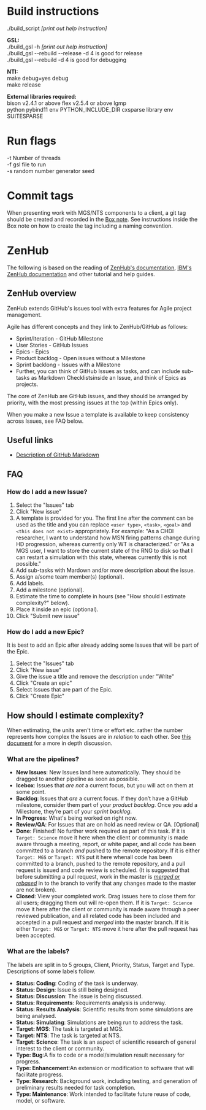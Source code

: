 # Build instructions

./build_script  *[print out help instruction]*  

**GSL:**  
  ./build_gsl -h     *[print out help instruction]*  
  ./build_gsl --rebuild --release -d 4   is good for release  
  ./build_gsl --rebuild -d 4 is good for debugging  

**NTI:**  
 make debug=yes    debug  
 make              release  

**External libraries required:**  
  bison v2.4.1  or above 
  flex v2.5.4   or above
  lgmp  
  python
    pybind11
    env PYTHON_INCLUDE_DIR
  cxsparse library
    env SUITESPARSE
  
# Run flags
  -t Number of threads  
  -f gsl file to run  
  -s random number generator seed  

# Commit tags
When presenting work with MGS/NTS components to a client, a git tag should be created and recorded in the [Box note](https://ibm.ent.box.com/notes/231444066519). See instructions inside the Box note on how to create the tag including a naming convention.

# ZenHub
The following is based on the reading of [ZenHub's documentation](https://www.zenhub.com/github-project-management.pdf), [IBM's ZenHub documentation](https://pages.github.ibm.com/the-playbook/zenhub/) and other tutorial and help guides.

## ZenHub overview
ZenHub extends GitHub's issues tool with extra features for Agile project management. 

Agile has different concepts and they link to ZenHub/GitHub as follows:
* Sprint/Iteration - GitHub Milestone
* User Stories - GitHub Issues
* Epics - Epics
* Product backlog - Open issues without a Milestone
* Sprint backlong - Issues with a Milestone
* Further, you can think of GitHub Issues as tasks, and can include sub-tasks as Markdown Checklistsinside an Issue, and think
of Epics as projects.

The core of ZenHub are GitHub issues, and they should be arranged by priority, with the most pressing issues at the top 
(within Epics only).

When you make a new Issue a template is available to keep consistency across Issues, see FAQ below.

## Useful links
* [Description of GitHub Markdown](https://guides.github.com/features/mastering-markdown/)

## FAQ

### How do I add a new Issue?
1. Select the "Issues" tab
2. Click "New issue"
3. A template is provided for you. The first line after the comment can be used as the title and you can 
replace `<user type>`, `<task>`, `<goal>` and `<this does not exist>` appropriately. For example: 
"As a CHDI researcher, I want to understand how MSN firing patterns change during HD progression, 
whereas currently only WT is characterized." or "As a MGS user, I want to store the current state 
of the RNG to disk so that I can restart a simulation with this state, whereas currently this is not possible."
4. Add sub-tasks with Mardown and/or more description about the issue.
5. Assign a/some team member(s) (optional).
6. Add labels.
7. Add a milestone (optional).
8. Estimate the time to complete in hours (see "How should I estimate complexity?" below).
9. Place it inside an epic (optional).
10. Click "Submit new issue"

### How do I add a new Epic?
It is best to add an Epic after already adding some Issues that will be part of the Epic.
1. Select the "Issues" tab
2. Click "New issue"
3. Give the issue a title and remove the description under "Write"
4. Click "Create an epic"
5. Select Issues that are part of the Epic.
6. Click "Create Epic"

## How should I estimate complexity?
When estimating, the units aren't time or effort etc. rather the number represents how complex the Issues are in
*relation* to each other.
See [this document](https://www.zenhub.com/github-project-management.pdf) for a more in depth discussion.

### What are the pipelines?
* **New Issues**: New Issues land here automatically. They should be dragged to another pipeline as soon as possible.
* **Icebox**: Issues that *are not* a current focus, but you will act on them at some point.
* **Backlog**: Issues that *are* a current focus.  If they don’t have a GitHub milestone, consider them part of your *product backlog*. Once you add a Milestone, they’re part of your *sprint backlog*.
* **In Progress**: What's being worked on right now.
* **Review/QA**: For Issues that are on hold as need review or QA. [Optional]
* **Done**: Finished! No further work required as part of this task. If it is `Target: Science` move it here when the client or community is made aware through a meeting, report, or white paper, and all code has been committed to a branch *and* pushed to the remote repository. If it is either `Target: MGS` or `Target: NTS` put it here whenall code has been committed to a branch, pushed to the remote repository, and a pull request is issued and code review is scheduled. (It is suggested that before submitting a pull request, work in the master is [*merged or rebased*](https://www.atlassian.com/git/tutorials/merging-vs-rebasing) in to the branch to verify that any changes made to the master are not broken).
* **Closed**: View your completed work. Drag issues here to close them for all users; dragging them out will re-open them. If it is `Target: Science` move it here after the client or community is made aware through a peer reviewed publication, and all related code has been included and accepted in a pull request and *merged* into the master branch. If it is either `Target: MGS` or `Target: NTS` move it here after the pull request has been accepted.

### What are the labels?
The labels are split in to 5 groups, Client, Priority, Status, Target and Type. Descriptions of some labels follow.

* **Status: Coding**: Coding of the task is underway.
* **Status: Design**: Issue is still being designed.
* **Status: Discussion**: The issue is being discussed.
* **Status: Requirements**: Requirements analysis is underway.
* **Status: Results Analysis**: Scientific results from some simulations are being analysed.
* **Status: Simulating**: Simulations are being run to address the task.
* **Target: MGS**: The task is targeted at MGS.
* **Target: NTS**: The task is targeted at NTS.
* **Target: Science**: The task is an aspect of scientific research of general interest to the client or community.
* **Type: Bug**:A fix to code or a model/simulation result necessary for progress.
* **Type: Enhancement**:An extension or modification to software that will facilitate progress.
* **Type: Research**: Background work, including testing, and generation of preliminary results needed for task completion.
* **Type: Maintenance**: Work intended to facilitate future reuse of code, model, or software.



